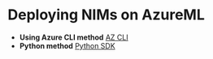 # Deploying NIMs on AzureML

- **Using Azure CLI method** [AZ CLI](./cli)
- **Python method** [Python SDK](./python_sdk/)